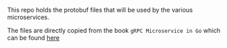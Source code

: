 This repo holds the protobuf files that will be used by the various microservices.

The files are directly copied from the book `gRPC Microservice in Go` which can be found [here](https://www.manning.com/books/grpc-microservices-in-go)